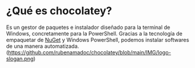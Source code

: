 # ¿Qué es chocolatey?
Es un gestor de paquetes e instalador diseñado para la terminal de Windows, concretamente para la PowerShell.
Gracias a la tecnología de empaquetar de [NuGet](https://www.nuget.org/) y Windows PowerShell, podemos instalar softwares de una manera automatizada.
(https://github.com/rubenamadoc/chocolatey/blob/main/IMG/logo-slogan.png)
